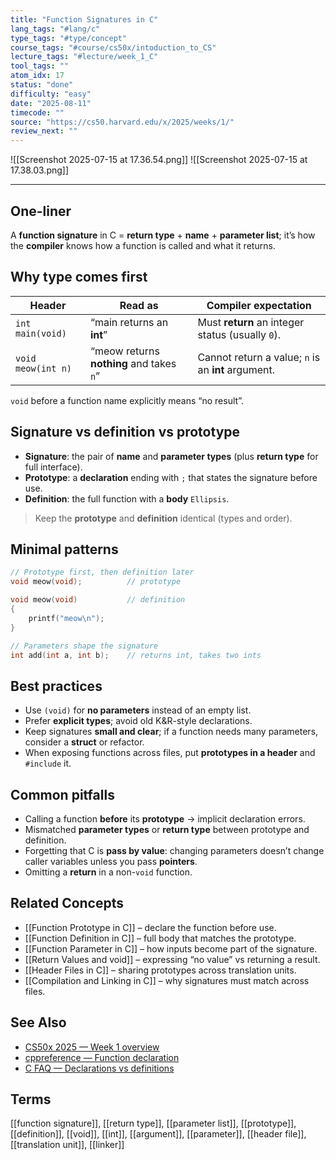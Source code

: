 ```yaml
---
title: "Function Signatures in C"  
lang_tags: "#lang/c"
type_tags: "#type/concept"
course_tags: "#course/cs50x/intoduction_to_CS"
lecture_tags: "#lecture/week_1_C"
tool_tags: ""
atom_idx: 17
status: "done"
difficulty: "easy"
date: "2025-08-11"
timecode: ""
source: "https://cs50.harvard.edu/x/2025/weeks/1/"
review_next: ""
---
```


![[Screenshot 2025-07-15 at 17.36.54.png]]
![[Screenshot 2025-07-15 at 17.38.03.png]]

---

## **One-liner**

A **function signature** in C = **return type** + **name** + **parameter list**; it’s how the **compiler** knows how a function is called and what it returns.

## Why type comes first

| Header | Read as | Compiler expectation |
|---|---|---|
| `int main(void)` | “main returns an **int**” | Must **return** an integer status (usually `0`). |
| `void meow(int n)` | “meow returns **nothing** and takes `n`” | Cannot return a value; `n` is an **int** argument. |

`void` before a function name explicitly means “no result”.

## Signature vs definition vs prototype

- **Signature**: the pair of **name** and **parameter types** (plus **return type** for full interface).  
- **Prototype**: a **declaration** ending with `;` that states the signature before use.  
- **Definition**: the full function with a **body** `Ellipsis`.

> Keep the **prototype** and **definition** identical (types and order).

## Minimal patterns

```c
// Prototype first, then definition later
void meow(void);          // prototype

void meow(void)           // definition
{
    printf("meow\n");
}
```

```c
// Parameters shape the signature
int add(int a, int b);    // returns int, takes two ints
```

## Best practices

- Use `(void)` for **no parameters** instead of an empty list.  
- Prefer **explicit types**; avoid old K&R-style declarations.  
- Keep signatures **small and clear**; if a function needs many parameters, consider a **struct** or refactor.  
- When exposing functions across files, put **prototypes in a header** and `#include` it.

## Common pitfalls

- Calling a function **before** its **prototype** → implicit declaration errors.  
- Mismatched **parameter types** or **return type** between prototype and definition.  
- Forgetting that C is **pass by value**: changing parameters doesn’t change caller variables unless you pass **pointers**.  
- Omitting a **return** in a non-`void` function.

## Related Concepts

- [[Function Prototype in C]] – declare the function before use.  
- [[Function Definition in C]] – full body that matches the prototype.  
- [[Function Parameter in C]] – how inputs become part of the signature.  
- [[Return Values and void]] – expressing “no value” vs returning a result.  
- [[Header Files in C]] – sharing prototypes across translation units.  
- [[Compilation and Linking in C]] – why signatures must match across files.

## See Also

- [CS50x 2025 — Week 1 overview](https://cs50.harvard.edu/x/2025/weeks/1/)  
- [cppreference — Function declaration](https://en.cppreference.com/w/c/language/function_declaration)  
- [C FAQ — Declarations vs definitions](https://c-faq.com/decl/decldef.html)

## Terms

[[function signature]], [[return type]], [[parameter list]], [[prototype]], [[definition]], [[void]], [[int]], [[argument]], [[parameter]], [[header file]], [[translation unit]], [[linker]]
